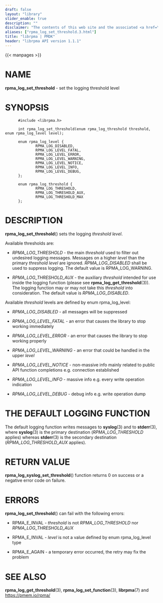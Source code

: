 ```yaml
---
draft: false
layout: "library"
slider_enable: true
description: ""
disclaimer: "The contents of this web site and the associated <a href=\"https://github.com/pmem\">GitHub repositories</a> are BSD-licensed open source."
aliases: ["rpma_log_set_threshold.3.html"]
title: "librpma | PMDK"
header: "librpma API version 1.1.1"
---
```

{{< manpages >}}

[comment]: <> (SPDX-License-Identifier: BSD-3-Clause)
[comment]: <> (Copyright 2020-2023, Intel Corporation)

# NAME

**rpma_log_set_threshold** - set the logging threshold level

# SYNOPSIS

          #include <librpma.h>

          int rpma_log_set_threshold(enum rpma_log_threshold threshold, enum rpma_log_level level);

          enum rpma_log_level {
                  RPMA_LOG_DISABLED,
                  RPMA_LOG_LEVEL_FATAL,
                  RPMA_LOG_LEVEL_ERROR,
                  RPMA_LOG_LEVEL_WARNING,
                  RPMA_LOG_LEVEL_NOTICE,
                  RPMA_LOG_LEVEL_INFO,
                  RPMA_LOG_LEVEL_DEBUG,
          };

          enum rpma_log_threshold {
                  RPMA_LOG_THRESHOLD,
                  RPMA_LOG_THRESHOLD_AUX,
                  RPMA_LOG_THRESHOLD_MAX
          };

# DESCRIPTION

**rpma_log_set_threshold**() sets the logging *threshold* *level*.

Available thresholds are:

-   *RPMA_LOG_THRESHOLD* - the main *threshold* used to filter out
    undesired logging messages. Messages on a higher *level* than the
    primary *threshold* *level* are ignored. *RPMA_LOG_DISABLED* shall
    be used to suppress logging. The default value is RPMA_LOG_WARNING.

-   *RPMA_LOG_THRESHOLD_AUX* - the auxiliary *threshold* intended for
    use inside the logging function (please see
    **rpma_log_get_threshold**(3)). The logging function may or may not
    take this *threshold* into consideration. The default value is
    *RPMA_LOG_DISABLED*.

Available *threshold* levels are defined by enum rpma_log_level:

-   *RPMA_LOG_DISABLED* - all messages will be suppressed

-   *RPMA_LOG_LEVEL_FATAL* - an error that causes the library to stop
    working immediately

-   *RPMA_LOG_LEVEL_ERROR* - an error that causes the library to stop
    working properly

-   *RPMA_LOG_LEVEL_WARNING* - an error that could be handled in the
    upper *level*

-   *RPMA_LOG_LEVEL_NOTICE* - non-massive info mainly related to public
    API function completions e.g. connection established

-   *RPMA_LOG_LEVEL_INFO* - massive info e.g. every write operation
    indication

-   *RPMA_LOG_LEVEL_DEBUG* - debug info e.g. write operation dump

# THE DEFAULT LOGGING FUNCTION

The default logging function writes messages to **syslog**(3) and to
**stderr**(3), where **syslog**(3) is the primary destination
(*RPMA_LOG_THRESHOLD* applies) whereas **stderr**(3) is the secondary
destination (*RPMA_LOG_THRESHOLD_AUX* applies).

# RETURN VALUE

**rpma_log_syslog_set_threshold**() function returns 0 on success or a
negative error code on failure.

# ERRORS

**rpma_log_set_threshold**() can fail with the following errors:

-   RPMA_E\_INVAL - *threshold* is not *RPMA_LOG_THRESHOLD* nor
    *RPMA_LOG_THRESHOLD_AUX*

-   RPMA_E\_INVAL - *level* is not a value defined by enum
    rpma_log_level type

-   RPMA_E\_AGAIN - a temporary error occurred, the retry may fix the
    problem

# SEE ALSO

**rpma_log_get_threshold**(3), **rpma_log_set_function**(3),
**librpma**(7) and https://pmem.io/rpma/
